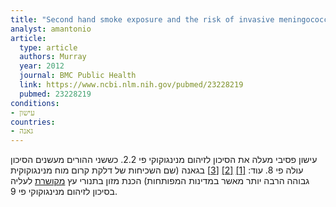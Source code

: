 ```yaml
---
title: "Second hand smoke exposure and the risk of invasive meningococcal disease in children: systematic review and meta-analysis"
analyst: amantonio
article:
  type: article
  authors: Murray
  year: 2012
  journal: BMC Public Health
  link: https://www.ncbi.nlm.nih.gov/pubmed/23228219
  pubmed: 23228219
conditions:
- עישון
countries:
- גאנה
---
```


עישון פסיבי מעלה את הסיכון לזיהום מנינגוקוקי פי 2.2. כששני ההורים מעשנים הסיכון עולה פי 8. עוד: [[1]](https://academic.oup.com/ije/article/35/2/330/694745) [[2]](https://www.ncbi.nlm.nih.gov/pubmed/2570968) [[3]](https://www.ncbi.nlm.nih.gov/pmc/articles/PMC2998445/)
בגאנה (שם השכיחות של דלקת קרום מוח מנינגוקוקית גבוהה הרבה יותר מאשר במדינות המפותחות) הכנת מזון בתנורי עץ [מקושרת](https://www.ncbi.nlm.nih.gov/pubmed/11706652) לעליה בסיכון לזיהום מנינגוקוקי פי 9.
